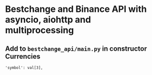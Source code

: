# Bestchange and Binance API with asyncio, aiohttp and multiprocessing

## Add to ```bestchange_api/main.py``` in constructor Currencies
    'symbol': val[3],